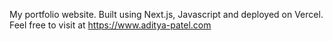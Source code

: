 My portfolio website. Built using Next.js, Javascript and deployed on Vercel.
Feel free to visit at https://www.aditya-patel.com
